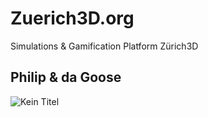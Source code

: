 # Zuerich3D.org
Simulations & Gamification Platform Zürich3D


## Philip & da Goose
![Kein Titel](https://user-images.githubusercontent.com/11026671/58023034-1fd09500-7b0f-11e9-9e10-4bae851a0123.png)
